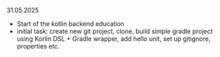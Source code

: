 31.05.2025
- Start of the kotlin backend education
- initial task: create new git project, clone, build simple gradle project using Korlin DSL + Gradle wrapper, add hello unit, set up gitignore, properties etc.